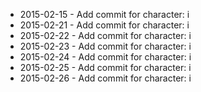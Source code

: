 - 2015-02-15 - Add commit for character: i
- 2015-02-21 - Add commit for character: i
- 2015-02-22 - Add commit for character: i
- 2015-02-23 - Add commit for character: i
- 2015-02-24 - Add commit for character: i
- 2015-02-25 - Add commit for character: i
- 2015-02-26 - Add commit for character: i
